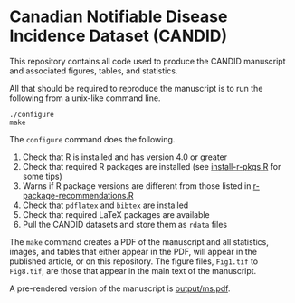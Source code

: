 # Canadian Notifiable Disease Incidence Dataset (CANDID)

This repository contains all code used to produce the CANDID manuscript and associated figures, tables, and statistics.

All that should be required to reproduce the manuscript is to run the following from a unix-like command line.

```
./configure
make
```

The `configure` command does the following.

1. Check that R is installed and has version 4.0 or greater
2. Check that required R packages are installed (see [install-r-pkgs.R](install-r-pkgs.R) for some tips)
3. Warns if R package versions are different from those listed in [r-package-recommendations.R](r-package-recommendations.R)
4. Check that `pdflatex` and `bibtex` are installed
5. Check that required LaTeX packages are available
6. Pull the CANDID datasets and store them as `rdata` files

The `make` command creates a PDF of the manuscript and all statistics, images, and tables that either appear in the PDF, will appear in the published article, or on this repository. The figure files, `Fig1.tif` to `Fig8.tif`, are those that appear in the main text of the manuscript.

A pre-rendered version of the manuscript is [output/ms.pdf](output/ms.pdf).
